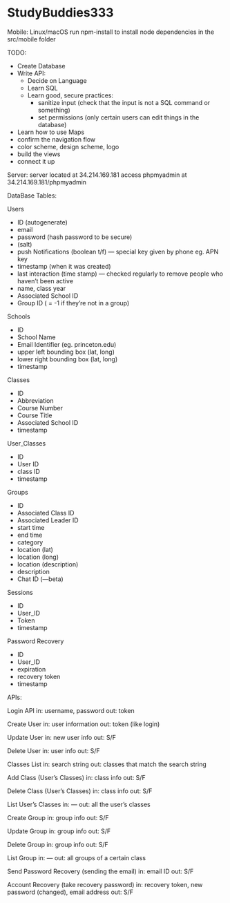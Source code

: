 # StudyBuddies333

Mobile:
Linux/macOS
run npm-install to install node dependencies in the src/mobile folder

TODO:
- Create Database
- Write API:
  - Decide on Language
  - Learn SQL
  - Learn good, secure practices:
    - sanitize input (check that the input is not a SQL command or something)
    - set permissions (only certain users can edit things in the database)
- Learn how to use Maps
- confirm the navigation flow 
- color scheme, design scheme, logo
- build the views
- connect it up


Server:
server located at 34.214.169.181
access phpmyadmin at 34.214.169.181/phpmyadmin


DataBase Tables: 

Users
- ID (autogenerate)
- email 
- password (hash password to be secure)
- (salt)
- push Notifications (boolean t/f) — special key given by phone eg. APN key
- timestamp (when it was created)
- last interaction (time stamp) — checked regularly to remove people who haven’t been active
- name, class year
- Associated School ID
- Group ID ( = -1 if they’re not in a group)

Schools
- ID
- School Name
- Email Identifier (eg. princeton.edu)
- upper left bounding box (lat, long)
- lower right bounding box (lat, long)
- timestamp

Classes
- ID
- Abbreviation 
- Course Number
- Course Title
- Associated School ID
- timestamp

User_Classes
- ID
- User ID
- class ID
- timestamp

Groups
- ID
- Associated Class ID
- Associated Leader ID
- start time
- end time
- category
- location (lat)
- location (long)
- location (description)
- description
- Chat ID (—beta)

Sessions
- ID
- User_ID
- Token
- timestamp

Password Recovery
- ID
- User_ID
- expiration
- recovery token
- timestamp

APIs: 

Login API
in: username, password
out: token

Create User
in: user information
out: token (like login)

Update User
in: new user info
out: S/F

Delete User
in: user info
out: S/F

Classes List
in: search string 
out: classes that match the search string

Add Class (User’s Classes)
in: class info
out: S/F

Delete Class (User’s Classes)
in: class info
out: S/F

List User’s Classes
in: — 
out: all the user’s classes

Create Group
in: group info
out: S/F

Update Group
in: group info
out: S/F

Delete Group
in: group info
out: S/F

List Group
in: —
out: all groups of a certain class

Send Password Recovery (sending the email)
in: email ID
out: S/F

Account Recovery (take recovery password)
in: recovery token, new password (changed), email address
out: S/F



